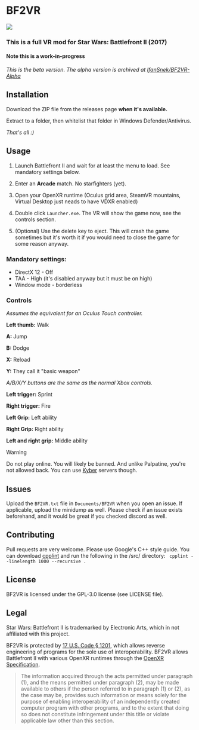# BF2VR
[![](https://img.shields.io/badge/Discord-Testers%20-blueviolet)](https://discord.gg/mrKYwzd3N4)
### This is a full VR mod for Star Wars: Battlefront II (2017)
#### Note this is a work-in-progress
_This is the beta version. The alpha version is archived at [IfanSnek/BF2VR-Alpha](https://github.com/IfanSnek/BF2VR-Alpha/)_

## Installation
Download the ZIP file from the releases page **when it's available.**

Extract to a folder, then whitelist that folder in Windows Defender/Antivirus.

*That's all :)*

## Usage
1) Launch Battlefront II and wait for at least the menu to load. See mandatory settings below.

2) Enter an **Arcade** match. No starfighters (yet).

3) Open your OpenXR runtime (Oculus grid area, SteamVR mountains, Virtual Desktop just neads to have VDXR enabled)

4) Double click `Launcher.exe`. The VR will show the game now, see the controls section.

5) (Optional) Use the delete key to eject. This will crash the game sometimes but it's worth it if you would need to close the game for some reason anyway.

### Mandatory settings:
* DirectX 12 - Off
* TAA - High (it's disabled anyway but it must be on high)
* Window mode - borderless

### Controls
*Assumes the equivalent for an Oculus Touch controller.*

**Left thumb:** Walk

**A:** Jump

**B:** Dodge

**X:** Reload

**Y:** They call it "basic weapon"

*A/B/X/Y buttons are the same as the normal Xbox controls.*

**Left trigger:** Sprint

**Right trigger:** Fire

**Left Grip:** Left ability

**Right Grip:** Right ability

**Left and right grip:** Middle ability

> [!WARNING]  
> Do not play online. You will likely be banned. And unlike Palpatine, you're not allowed back. You can use [Kyber](https://github.com/ArmchairDevelopers/Kyber) servers though.

## Issues

Upload the `BF2VR.txt` file in `Documents/BF2VR` when you open an issue. If applicable, upload the minidump as well. Please check if an issue exists beforehand, and it would be great if you checked discord as well.

## Contributing

Pull requests are very welcome. Please use Google's C++ style guide. You can download [cpplint](https://pypi.org/project/cpplint/) and run the following in the /src/ directory:
` cpplint --linelength 1000 --recursive .`

## License
BF2VR is licensed under the GPL-3.0 license (see LICENSE file).

## Legal
Star Wars: Battlefront II is trademarked by Electronic Arts, which in not affiliated with this project. 

BF2VR is protected by [17 U.S. Code § 1201](https://www.law.cornell.edu/uscode/text/17/1201), which allows reverse engineering of programs for the sole use of interoperability. BF2VR allows Battlefront II with various OpenXR runtimes through the [OpenXR Specification](https://registry.khronos.org/OpenXR/specs/1.0/html/xrspec.html).

> The information acquired through the acts permitted under paragraph (1), and the means permitted under paragraph (2), may be made available to others if the person referred to in paragraph (1) or (2), as the case may be, provides such information or means solely for the purpose of enabling interoperability of an independently created computer program with other programs, and to the extent that doing so does not constitute infringement under this title or violate applicable law other than this section.
